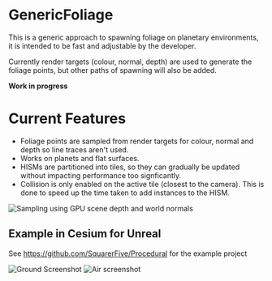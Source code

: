 # GenericFoliage
This is a generic approach to spawning foliage on planetary environments, it is intended to be fast and adjustable by the developer. 

Currently render targets (colour, normal, depth) are used to generate the foliage points, but other paths of spawning will also be added.

**Work in progress**

# Current Features
- Foliage points are sampled from render targets for colour, normal and depth so line traces aren't used.
- Works on planets and flat surfaces.
- HISMs are partitioned into tiles, so they can gradually be updated without impacting performance too signficantly.
- Collision is only enabled on the active tile (closest to the camera). This is done to speed up the time taken to add instances to the HISM.

![Sampling using GPU scene depth and world normals](Resources/Screenshot_235.png)

## Example in Cesium for Unreal

See https://github.com/SquarerFive/Procedural for the example project

![Ground Screenshot](Resources/HighresScreenshot00001.png)
![Air screenshot](Resources/HighresScreenshot00000.png)